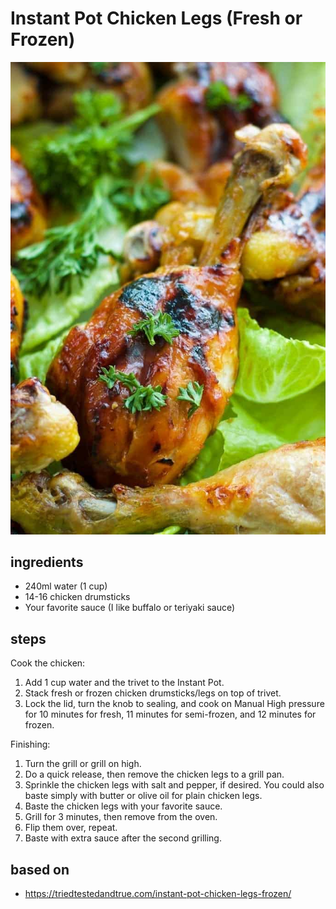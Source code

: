 # Instant Pot Chicken Legs (Fresh or Frozen)

![Instant Pot Chicken Legs (Fresh or Frozen)](images/instant-pot-chicken-legs-fresh-or-frozen.jpg)

## ingredients

- 240ml water (1 cup)
- 14-16 chicken drumsticks
- Your favorite sauce (I like buffalo or teriyaki sauce)

## steps

Cook the chicken:

1. Add 1 cup water and the trivet to the Instant Pot.
2. Stack fresh or frozen chicken drumsticks/legs on top of trivet.
3. Lock the lid, turn the knob to sealing, and cook on Manual High pressure for 10 minutes for fresh, 11 minutes for semi-frozen, and 12 minutes for frozen.

Finishing:

1. Turn the grill or grill on high.
2. Do a quick release, then remove the chicken legs to a grill pan.
3. Sprinkle the chicken legs with salt and pepper, if desired. You could also baste simply with butter or olive oil for plain chicken legs.
4. Baste the chicken legs with your favorite sauce.
5. Grill for 3 minutes, then remove from the oven.
6. Flip them over, repeat.
7. Baste with extra sauce after the second grilling.

## based on

- https://triedtestedandtrue.com/instant-pot-chicken-legs-frozen/
